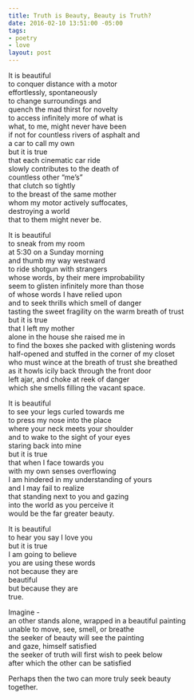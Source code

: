 ```yaml
---
title: Truth is Beauty, Beauty is Truth?
date: 2016-02-10 13:51:00 -05:00
tags:
- poetry
- love
layout: post
---
```


It is beautiful  
to conquer distance with a motor  
effortlessly, spontaneously  
to change surroundings and  
quench the mad thirst for novelty  
to access infinitely more of what is  
what, to me, might never have been  
if not for countless rivers of asphalt and  
a car to call my own  
but it is true  
that each cinematic car ride  
slowly contributes to the death of  
countless other “me’s”   
that clutch so tightly  
to the breast of the same mother  
whom my motor actively suffocates,  
destroying a world  
that to them might never be.  

It is beautiful  
to sneak from my room  
at 5:30 on a Sunday morning  
and thumb my way westward  
to ride shotgun with strangers  
whose words, by their mere improbability  
seem to glisten infinitely more than those   
of whose words I have relied upon  
and to seek thrills which smell of danger  
tasting the sweet fragility on the warm breath of trust  
but it is true  
that I left my mother  
alone in the house she raised me in  
to find the boxes she packed with glistening words  
half-opened and stuffed in the corner of my closet  
who must wince at the breath of trust she breathed  
as it howls icily back through the front door   
left ajar, and choke at reek of danger   
which she smells filling the vacant space.  

It is beautiful  
to see your legs curled towards me  
to press my nose into the place  
where your neck meets your shoulder  
and to wake to the sight of your eyes  
staring back into mine  
but it is true  
that when I face towards you  
with my own senses overflowing  
I am hindered in my understanding of yours  
and I may fail to realize  
that standing next to you and gazing  
into the world as you perceive it  
would be the far greater beauty.  

It is beautiful  
to hear you say I love you  
but it is true  
I am going to believe  
you are using these words  
not because they are   
beautiful  
but because they are   
true.  

Imagine -   
an other stands alone, wrapped in a beautiful painting  
unable to move, see, smell, or breathe  
the seeker of beauty will see the painting   
and gaze, himself satisfied  
the seeker of truth will first wish to peek below  
after which the other can be satisfied  

Perhaps then the two can more truly seek beauty  
together.